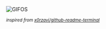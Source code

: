 <div align="justify">
<picture>
    <source media="(prefers-color-scheme: dark)" srcset="https://i.ibb.co/LZ4FkRh/output-gif.gif">
    <source media="(prefers-color-scheme: light)" srcset="https://i.ibb.co/LZ4FkRh/output-gif.gif">
    <img alt="GIFOS" src="https://i.ibb.co/LZ4FkRh/output-gif.gif">
</picture>

<sub><i>inspired from [x0rzavi/github-readme-terminal](https://github.com/x0rzavi/github-readme-terminal)</i></sub>

</div>

<!-- Image deletion URL: https://ibb.co/QKsgbQj/3758b1bcb2dbbfb9ddc7f672f5765490 -->